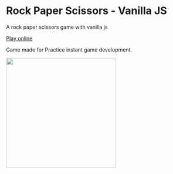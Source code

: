 # Rock Paper Scissors - Vanilla JS

A rock paper scissors game with vanilla js

[Play online](https://geongeorge.github.io/Rock-Paper-Scissors-Js)

Game made for Practice instant game development. 

<img src="https://i.imgur.com/53hTZo3.png" width=300>